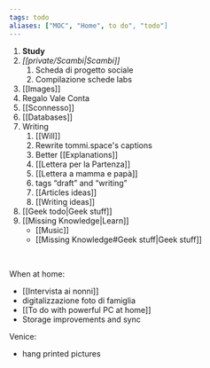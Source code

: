 ```yaml
---
tags: todo
aliases: ["MOC", "Home", to do", "todo"]
---
```

1. **Study**
1. *[[private/Scambi|Scambi]]*
	1. Scheda di progetto sociale
	1. Compilazione schede labs
1. [[Images]]
1. Regalo Vale Conta
1. [[Sconnesso]]
1. [[Databases]]
1. Writing
	1. [[Will]]
	2. Rewrite tommi.space's captions
	3. Better [[Explanations]]
	4. [[Lettera per la Partenza]]
	5. [[Lettera a mamma e papà]]
	6. tags “draft” and “writing”
	7. [[Articles ideas]]
	8. [[Writing ideas]]
1. [[Geek todo|Geek stuff]]
1. [[Missing Knowledge|Learn]]
	- [[Music]]
	- [[Missing Knowledge#Geek stuff|Geek stuff]]

<br>

When at home:
- [[Intervista ai nonni]]
- digitalizzazione foto di famiglia
- [[To do with powerful PC at home]]
- Storage improvements and sync

Venice:
- hang printed pictures

